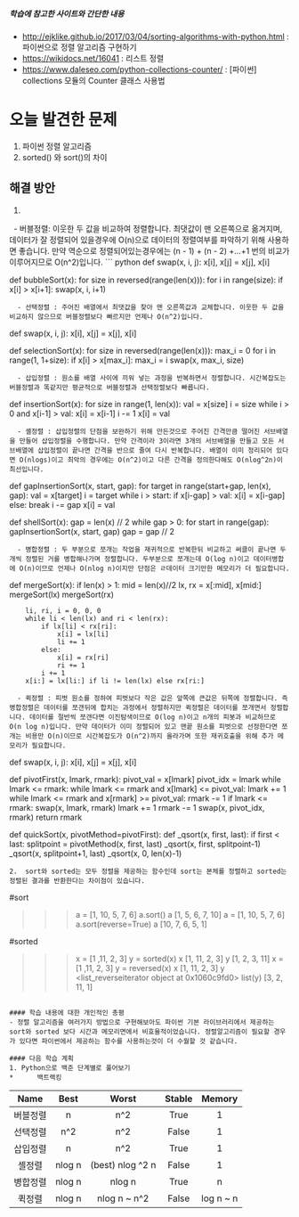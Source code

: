 ##### 학습에 참고한 사이트와 간단한 내용 
* http://ejklike.github.io/2017/03/04/sorting-algorithms-with-python.html : 파이썬으로 정렬 알고리즘 구현하기
* https://wikidocs.net/16041 : 리스트 정렬
* https://www.daleseo.com/python-collections-counter/ : [파이썬] collections 모듈의 Counter 클래스 사용법

# 오늘 발견한 문제 
1. 파이썬 정렬 알고리즘
2. sorted() 와 sort()의 차이

## 해결 방안 
1.
<table>
  <thead>
    <tr>
      <th style="text-align: center">Name</th>
      <th style="text-align: center">Best</th>
      <th style="text-align: center">Worst</th>
      <th style="text-align: center">Stable</th>
      <th style="text-align: center">Memory</th>
    </tr>
  </thead>
  <tbody>
    <tr>
      <td style="text-align: center">버블정렬</td>
      <td style="text-align: center">n</td>
      <td style="text-align: center">n^2</td>
      <td style="text-align: center">True</td>
      <td style="text-align: center">1</td>
    </tr>
    <tr>
      <td style="text-align: center">선택정렬</td>
      <td style="text-align: center">n^2</td>
      <td style="text-align: center">n^2</td>
      <td style="text-align: center">False</td>
      <td style="text-align: center">1</td>
    </tr>
    <tr>
      <td style="text-align: center">삽입정렬</td>
      <td style="text-align: center">n</td>
      <td style="text-align: center">n^2</td>
      <td style="text-align: center">True</td>
      <td style="text-align: center">1</td>
    </tr>
    <tr>
      <td style="text-align: center">셸정렬</td>
      <td style="text-align: center">nlog n</td>
      <td style="text-align: center">(best) nlog ^2 n</td>
      <td style="text-align: center">False</td>
      <td style="text-align: center">1</td>
    </tr>
    <tr>
      <td style="text-align: center">병합정렬</td>
      <td style="text-align: center">nlog n</td>
      <td style="text-align: center">nlog n</td>
      <td style="text-align: center">True</td>
      <td style="text-align: center">n</td>
    </tr>
    <tr>
      <td style="text-align: center">퀵정렬</td>
      <td style="text-align: center">nlog n</td>
      <td style="text-align: center">nlog n ~ n^2</td>
      <td style="text-align: center">False</td>
      <td style="text-align: center">log n ~ n</td>
    </tr>  
  - 버블정렬: 이웃한 두 값을 비교하여 정렬합니다. 최댓값이 맨 오른쪽으로 옮겨지며, 데이터가 잘 정렬되어 있을경우에 O(n)으로 데이터의 정렬여부를 파악하기 위해 사용하면 좋습니다. 만약 역순으로 정렬되어있는경우에는 (n - 1) + (n - 2) +…+1 번의 비교가 이루어지므로 O(n^2)입니다.
``` python
def swap(x, i, j):
    x[i], x[j] = x[j], x[i]

def bubbleSort(x):
    for size in reversed(range(len(x))):
        for i in range(size):
            if x[i] > x[i+1]:
                swap(x, i, i+1)

```
  - 선택정렬 : 주어진 배열에서 최댓값을 찾아 맨 오른쪽값과 교체합니다. 이웃한 두 값을 비교하지 않으므로 버블정렬보다 빠르지만 언제나 O(n^2)입니다.
```
def swap(x, i, j):
    x[i], x[j] = x[j], x[i]

def selectionSort(x):
    for size in reversed(range(len(x))):
        max_i = 0
        for i in range(1, 1+size):
            if x[i] > x[max_i]:
                max_i = i
        swap(x, max_i, size)
```
  - 삽입정렬 : 원소를 배열 사이에 끼워 넣는 과정을 반복하면서 정렬합니다. 시간복잡도는 버블정렬과 똑같지만 평균적으로 버블정렬과 선택정렬보다 빠릅니다.
```
def insertionSort(x):
    for size in range(1, len(x)):
        val = x[size]
        i = size
        while i > 0 and x[i-1] > val:
            x[i] = x[i-1]
            i -= 1
        x[i] = val
```
  - 셸정렬 : 삽입정렬의 단점을 보완하기 위해 만든것으로 주어진 간격만큼 떨어진 서브배열을 만들어 삽입정렬을 수행합니다. 만약 간격이라 3이라면 3개의 서브배열을 만들고 모든 서브배열에 삽입정렬이 끝나면 간격을 반으로 줄여 다시 반복합니다. 배열이 이미 정리되어 있다면 O(nlogs)이고 최악의 경우에는 O(n^2)이고 다른 간격을 정의한다해도 O(nlog^2n)이 최선입니다.
```
def gapInsertionSort(x, start, gap):
    for target in range(start+gap, len(x), gap):
        val = x[target]
        i = target
        while i > start:
            if x[i-gap] > val:
                x[i] = x[i-gap]
            else:
                break
            i -= gap
        x[i] = val

def shellSort(x):
    gap = len(x) // 2
    while gap > 0:
        for start in range(gap):
            gapInsertionSort(x, start, gap)
        gap = gap // 2
```
  - 병합정렬 : 두 부분으로 쪼개는 작업을 재귀적으로 반복한뒤 비교하고 써클이 끝나면 두개씩 정렬된 거를 병합해나가며 정렬합니다. 두부분으로 쪼개는데 O(log n)이고 데이터병합에 O(n)이므로 언제나 O(nlog n)이지만 단점은 ㄹ데이터 크기만한 메모리가 더 필요합니다.
```
def mergeSort(x):
    if len(x) > 1:
        mid = len(x)//2
        lx, rx = x[:mid], x[mid:]
        mergeSort(lx)
        mergeSort(rx)

        li, ri, i = 0, 0, 0
        while li < len(lx) and ri < len(rx):
            if lx[li] < rx[ri]:
                x[i] = lx[li]
                li += 1
            else:
                x[i] = rx[ri]
                ri += 1
            i += 1
        x[i:] = lx[li:] if li != len(lx) else rx[ri:]
```
  - 퀵정렬 : 피벗 원소를 정하여 피벗보다 작은 값은 앞쪽에 큰값은 뒤쪽에 정렬합니다. 즉 병합정렬은 데이터를 쪼갠뒤에 합치는 과정에서 정렬하지만 퀵정렬은 데이터를 쪼개면서 정렬합니다. 데이터를 절반씩 쪼갠다면 이진탐색이므로 O(log n)이고 n개의 피봇과 비교하므로 O(n log n)입니다. 만약 데이터가 이미 정렬되어 있고 맨끝 원소를 피벗으로 선정한다면 쪼개는 비용만 O(n)이므로 시간복잡도가 O(n^2)까지 올라가며 또한 재귀호출을 위해 추가 메모리가 필요합니다.
```
def swap(x, i, j):
    x[i], x[j] = x[j], x[i]

def pivotFirst(x, lmark, rmark):
    pivot_val = x[lmark]
    pivot_idx = lmark
    while lmark <= rmark:
        while lmark <= rmark and x[lmark] <= pivot_val:
            lmark += 1
        while lmark <= rmark and x[rmark] >= pivot_val:
            rmark -= 1
        if lmark <= rmark:
            swap(x, lmark, rmark)
            lmark += 1
            rmark -= 1
    swap(x, pivot_idx, rmark)
    return rmark

def quickSort(x, pivotMethod=pivotFirst):
    def _qsort(x, first, last):
        if first < last:
            splitpoint = pivotMethod(x, first, last)
            _qsort(x, first, splitpoint-1)
            _qsort(x, splitpoint+1, last)
    _qsort(x, 0, len(x)-1)
```
2.  sort와 sorted는 모두 정렬을 제공하는 함수인데 sort는 본체를 정렬하고 sorted는 정렬된 결과를 반환한다는 차이점이 있습니다. 
```
#sort
>>> a = [1, 10, 5, 7, 6]
>>> a.sort()
>>> a
[1, 5, 6, 7, 10]
>>> a = [1, 10, 5, 7, 6]
>>> a.sort(reverse=True)
>>> a
[10, 7, 6, 5, 1]

#sorted
>>> x = [1 ,11, 2, 3]
>>> y = sorted(x)
>>> x
[1, 11, 2, 3]
>>> y
[1, 2, 3, 11]
>>> x = [1 ,11, 2, 3]
>>> y = reversed(x)
>>> x
[1, 11, 2, 3]
>>> y
<list_reverseiterator object at 0x1060c9fd0>
>>> list(y)
[3, 2, 11, 1]
```

#### 학습 내용에 대한 개인적인 총평 
- 정렬 알고리즘을 여러가지 방법으로 구현해보아도 파이썬 기본 라이브러리에서 제공하는 sort와 sorted 보다 시간과 메모리면에서 비효율적이었습니다. 정렬알고리즘이 필요할 경우가 있다면 파이썬에서 제공하는 함수를 사용하는것이 더 수월할 것 같습니다.

#### 다음 학습 계획 
1. Python으로 백준 단계별로 풀어보기
*      백트랙킹
